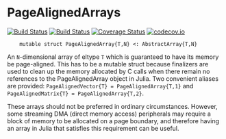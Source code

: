 # PageAlignedArrays

[![Build Status](https://travis-ci.org/ajkeller34/PageAlignedArrays.jl.svg?branch=master)](https://travis-ci.org/ajkeller34/PageAlignedArrays.jl)
[![Build Status](https://ci.appveyor.com/api/projects/status/953iyvhr2520hahg?svg=true)](https://ci.appveyor.com/project/ajkeller34/pagealignedarrays-jl)
[![Coverage Status](https://coveralls.io/repos/ajkeller34/PageAlignedArrays.jl/badge.svg?branch=master&service=github)](https://coveralls.io/github/ajkeller34/PageAlignedArrays.jl?branch=master)
[![codecov.io](http://codecov.io/github/ajkeller34/PageAlignedArrays.jl/coverage.svg?branch=master)](http://codecov.io/github/ajkeller34/PageAlignedArrays.jl?branch=master)

```
    mutable struct PageAlignedArray{T,N} <: AbstractArray{T,N}
```

An `N`-dimensional array of eltype `T` which is guaranteed to have its memory be
page-aligned. This has to be a mutable struct because finalizers are used to clean up the
memory allocated by C calls when there remain no references to the PageAlignedArray object
in Julia. Two convenient aliases are provided: `PageAlignedVector{T} = PageAlignedArray{T,1}`
and `PageAlignedMatrix{T} = PageAlignedArray{T,2}`.

These arrays should not be preferred in ordinary circumstances. However, some streaming
DMA (direct memory access) peripherals may require a block of memory to be allocated on a
page boundary, and therefore having an array in Julia that satisfies this requirement can be
useful.
